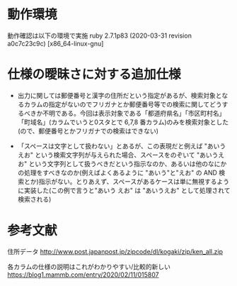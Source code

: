 # 動作環境

動作確認は以下の環境で実施
ruby 2.7.1p83 (2020-03-31 revision a0c7c23c9c) [x86_64-linux-gnu]

# 仕様の曖昧さに対する追加仕様

 * 出力に関しては郵便番号と漢字の住所だという指定があるが、検索対象となるカラムの指定がないのでフリガナとか郵便番号等での検索に関してどうするべきか不明である。今回は表示対象である「都道府県名」「市区町村名」「町域名」(カラムでいうと0スタとで 6,7,8 番カラム)のみを検索対象とした(ので、郵便番号とかフリガナでの検索はできない)

 * 「スペースは文字として扱わない」とあるが、この表現だと例えば "あいう えお" という検索文字列が与えられた場合、スペースをのぞいて "あいうえお" という文字列として扱うべきだという指示なのか、あるいは他のなにかの処理をすべきなのか(例えばよくあるように "あいう"と"えお" の AND 検索とか)指示がない。とりあえず、スペースがあるケースは単に無視するように実装した(この例で言うと"あいう えお" は "あいうえお" として処理されて検索される)

# 参考文献

住所データ
http://www.post.japanpost.jp/zipcode/dl/kogaki/zip/ken_all.zip

各カラムの仕様の説明はこれがわかりやすい/比較的新しい
https://blog1.mammb.com/entry/2020/02/11/015807
